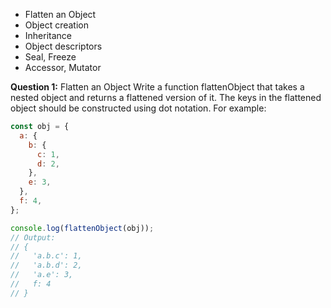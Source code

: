   - Flatten an Object
  - Object creation
  - Inheritance
  - Object descriptors
  - Seal, Freeze
  - Accessor, Mutator
  
**Question 1:**
Flatten an Object
Write a function flattenObject that takes a nested object and returns a flattened version of it. 
The keys in the flattened object should be constructed using dot notation. 
For example:

```js
const obj = {
  a: {
    b: {
      c: 1,
      d: 2,
    },
    e: 3,
  },
  f: 4,
};

console.log(flattenObject(obj));
// Output:
// {
//   'a.b.c': 1,
//   'a.b.d': 2,
//   'a.e': 3,
//   f: 4
// }
```
